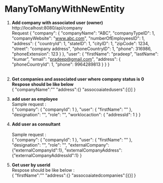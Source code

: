 # ManyToManyWithNewEntity

1. <strong>Add company with associated user (owner)</strong> <br />
    http://localhost:8080/api/company <br />
    Request 
    {
    "company": {
        "companyName": "ABC",
        "companyTypeID": 1,
        "companyWebsite": "www.abc.com",
        "numberOfEmployeesID": 1,
        "address": {
            "countryId": 1,
            "stateID": 1,
            "cityID": 1,
            "zipCode": 1234,
            "street": "company address",
            "phoneCountryID": 1,
            "phone": 316986,
            "phoneExtension": 123
        }
    },
    "user": {
        "firstName": "pradeep",
        "lastName": "kumar",
        "email": "pradeep@gmail.com",
        "address": {
            "phoneCountryId": 1,
            "phone": 9964289813
        }
    }
}
<br /><br />

2. <strong>Get companies and associated user where company status is 0</strong><br />
<strong>Respose should be like below</strong><br />
{
  "companyName":""
  "address":{}
  "assocoaiatedusers":[{}]
}

3. <strong>add user as employee</strong><br />
    Sample request :<br />
        {
          "company": {
            "companyId": 1
          },
          "user": {
            "firstName": ""
          },
          "designation": "",
          "role": "",
          "worklocaction": {
            "addressId": 1
          }
        }

4. <strong>Add user  as consultant </strong><br />   
    Sample request : <br />
      {
        "company": {
          "companyId": 1
        },
        "user": {
          "firstName": ""
        },
        "designation": "",
        "role": "",
        "externalCompany": {"externalCompanyId":1},
        "externalCompanyAddress": {"externalCompanyAddressId":1}
      }
5.  <strong>Get user by userid</strong><br />
    Respose should be like below : <br />
    {
      "firstName":""
      "address":{}
      "assocoaiatedcompanies":[{}]
    }

      
      
      
